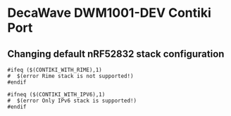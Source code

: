 # DecaWave DWM1001-DEV Contiki Port 

## Changing default nRF52832 stack configuration
```
#ifeq ($(CONTIKI_WITH_RIME),1)
#  $(error Rime stack is not supported!)
#endif

#ifneq ($(CONTIKI_WITH_IPV6),1)
#  $(error Only IPv6 stack is supported!)
#endif
```

